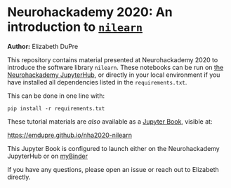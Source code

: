 # Neurohackademy 2020: An introduction to [`nilearn`](http://nilearn.github.io)

**Author:** Elizabeth DuPre

This repository contains material presented at Neurohackademy 2020 to introduce the software library `nilearn`.
These notebooks can be run on [the Neurohackademy JupyterHub](hub.neurohackademy.org),
or directly in your local environment if you have installed all dependencies listed in the `requirements.txt`.

This can be done in one line with:

``` python3
pip install -r requirements.txt
```

These tutorial materials are _also_ available as a [Jupyter Book](https://jupyterbook.org),
visible at:

https://emdupre.github.io/nha2020-nilearn

This Jupyter Book is configured to launch either on the Neurohackademy JupyterHub
or on [myBinder](https://mybinder.org.)

If you have any questions, please open an issue or reach out to Elizabeth directly.